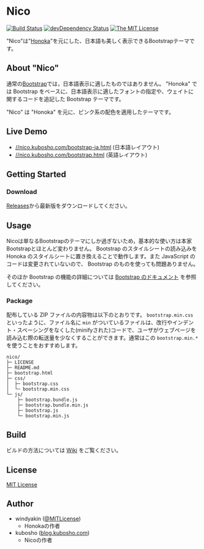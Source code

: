 # Nico

[![Build Status](https://travis-ci.org/kubosho/Nico.svg?branch=master)](https://travis-ci.org/kubosho/Nico)
[![devDependency Status](https://david-dm.org/kubosho/Nico/dev-status.svg)](https://david-dm.org/windyakin/Honoka#info=devDependencies)
[![The MIT License](https://img.shields.io/badge/license-MIT-blue.svg)](LICENSE)

"Nico"は"[Honoka](https://github.com/windyakin/Honoka)"を元にした、日本語も美しく表示できるBootstrapテーマです。

## About "Nico"

通常の[Bootstrap](//getbootstrap.com/)では，日本語表示に適したものではありません。
"Honoka" では Bootstrap をベースに、日本語表示に適したフォントの指定や、ウェイトに関するコードを追記した Bootstrap テーマです。

"Nico" は "Honoka" を元に、ピンク系の配色を適用したテーマです。

## Live Demo

* [//nico.kubosho.com/bootstrap-ja.html](http://nico.kubosho.com/bootstrap-ja.html) (日本語レイアウト)
* [//nico.kubosho.com/bootstrap.html](http://nico.kubosho.com/bootstrap.html) (英語レイアウト)

## Getting Started

### Download

[Releases](https://github.com/kubosho/Nico/releases/latest)から最新版をダウンロードしてください。

## Usage

Nicoは単なるBootstrapのテーマにしか過ぎないため，基本的な使い方は本家Bootstrapとほとんど変わりません。
Bootstrap のスタイルシートの読み込みを Honoka のスタイルシートに置き換えることで動作します。また JavaScript のコードは変更されていないので、 Bootstrap のものを使っても問題ありません。

そのほか Bootstrap の機能の詳細については [Bootstrap のドキュメント](https://getbootstrap.com/docs/4.1/getting-started/introduction/) を参照してください。

### Package

配布している ZIP ファイルの内容物は以下のとおりです。 `bootstrap.min.css` といったように、ファイル名に `min` がついているファイルは、改行やインデント・スペーシングをなくした(minifyされた)コードで、ユーザがウェブページを読み込む際の転送量を少なくすることができます。通常はこの `bootstrap.min.*` を使うことをおすすめします。

```
nico/
├─ LICENSE
├─ README.md
├─ bootstrap.html
├─ css/
│  ├─ bootstrap.css
│  └─ bootstrap.min.css
└─ js/
    ├─ bootstrap.bundle.js
    ├─ bootstrap.bundle.min.js
    ├─ bootstrap.js
    └─ bootstrap.min.js
```

## Build

ビルドの方法については [Wiki](https://github.com/windyakin/Honoka/wiki) をご覧ください。

## License

[MIT License](LICENSE)

## Author

* windyakin ([@MITLicense](https://twitter.com/MITLicense))
  * Honokaの作者
* kubosho ([blog.kubosho.com](//blog.kubosho.com/))
  * Nicoの作者
